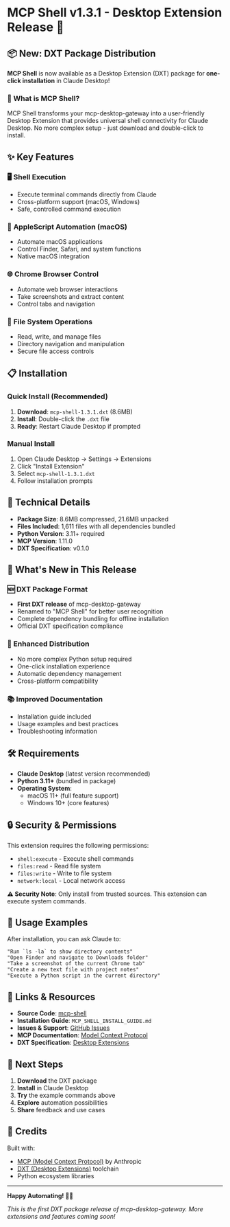 # MCP Shell v1.3.1 - Desktop Extension Release 🚀

## 📦 New: DXT Package Distribution

**MCP Shell** is now available as a Desktop Extension (DXT) package for **one-click installation** in Claude Desktop!

### 🎯 What is MCP Shell?

MCP Shell transforms your mcp-desktop-gateway into a user-friendly Desktop Extension that provides universal shell connectivity for Claude Desktop. No more complex setup - just download and double-click to install.

## ✨ Key Features

### 🖥️ **Shell Execution** 
- Execute terminal commands directly from Claude
- Cross-platform support (macOS, Windows)
- Safe, controlled command execution

### 🍎 **AppleScript Automation** (macOS)
- Automate macOS applications
- Control Finder, Safari, and system functions
- Native macOS integration

### 🌐 **Chrome Browser Control**
- Automate web browser interactions
- Take screenshots and extract content
- Control tabs and navigation

### 📁 **File System Operations**
- Read, write, and manage files
- Directory navigation and manipulation
- Secure file access controls

## 📋 Installation

### Quick Install (Recommended)
1. **Download**: `mcp-shell-1.3.1.dxt` (8.6MB)
2. **Install**: Double-click the `.dxt` file
3. **Ready**: Restart Claude Desktop if prompted

### Manual Install
1. Open Claude Desktop → Settings → Extensions
2. Click "Install Extension"
3. Select `mcp-shell-1.3.1.dxt`
4. Follow installation prompts

## 🔧 Technical Details

- **Package Size**: 8.6MB compressed, 21.6MB unpacked
- **Files Included**: 1,611 files with all dependencies bundled
- **Python Version**: 3.11+ required
- **MCP Version**: 1.11.0
- **DXT Specification**: v0.1.0

## 🎉 What's New in This Release

### 🆕 DXT Package Format
- **First DXT release** of mcp-desktop-gateway
- Renamed to "MCP Shell" for better user recognition
- Complete dependency bundling for offline installation
- Official DXT specification compliance

### 🔄 Enhanced Distribution
- No more complex Python setup required
- One-click installation experience
- Automatic dependency management
- Cross-platform compatibility

### 📚 Improved Documentation
- Installation guide included
- Usage examples and best practices
- Troubleshooting information

## 🛠️ Requirements

- **Claude Desktop** (latest version recommended)
- **Python 3.11+** (bundled in package)
- **Operating System**: 
  - macOS 11+ (full feature support)
  - Windows 10+ (core features)

## 🔒 Security & Permissions

This extension requires the following permissions:
- `shell:execute` - Execute shell commands
- `files:read` - Read file system
- `files:write` - Write to file system  
- `network:local` - Local network access

**⚠️ Security Note**: Only install from trusted sources. This extension can execute system commands.

## 📖 Usage Examples

After installation, you can ask Claude to:

```
"Run `ls -la` to show directory contents"
"Open Finder and navigate to Downloads folder"  
"Take a screenshot of the current Chrome tab"
"Create a new text file with project notes"
"Execute a Python script in the current directory"
```

## 🔗 Links & Resources

- **Source Code**: [mcp-shell](https://github.com/bobmatnyc/mcp-shell)
- **Installation Guide**: `MCP_SHELL_INSTALL_GUIDE.md`
- **Issues & Support**: [GitHub Issues](https://github.com/bobmatnyc/mcp-shell/issues)
- **MCP Documentation**: [Model Context Protocol](https://mcp.so/)
- **DXT Specification**: [Desktop Extensions](https://github.com/anthropics/dxt)

## 🎯 Next Steps

1. **Download** the DXT package
2. **Install** in Claude Desktop
3. **Try** the example commands above
4. **Explore** automation possibilities
5. **Share** feedback and use cases

## 🙏 Credits

Built with:
- [MCP (Model Context Protocol)](https://mcp.so/) by Anthropic
- [DXT (Desktop Extensions)](https://github.com/anthropics/dxt) toolchain
- Python ecosystem libraries

---

**Happy Automating! 🤖✨**

*This is the first DXT package release of mcp-desktop-gateway. More extensions and features coming soon!*